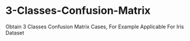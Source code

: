 # 3-Classes-Confusion-Matrix
Obtain 3 Classes Confusion Matrix Cases, For Example Applicable For Iris Dataset
